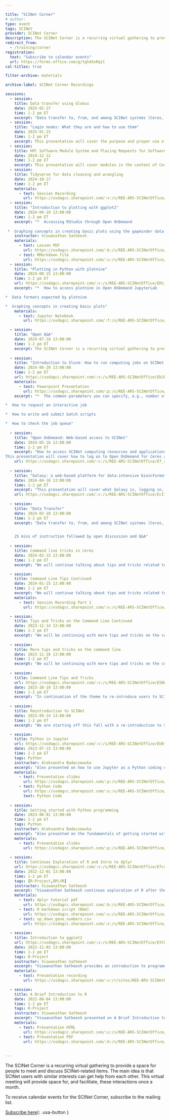 ```yaml
---

title: "SCINet Corner"
# author: 
type: event
tags: SCINet
provider: SCINet Corner
description: The SCINet Corner is a recurring virtual gathering to provide a space for people to meet and discuss SCINet-related items.
redirect_from: 
  - /training/corner
registration:
  text: "Subscribe to calendar events"
  url: https://forms.office.com/g/tgh4SxRqit
cal-titles: true

filter-archive: materials

archive-label: SCINet Corner Recordings

sessions:
  - session:
    title: Data transfer using Globus
    date: 2025-02-27
    time: 1-2 pm ET
    excerpt: "Data transfer to, from, and among SCINet systems (Ceres, Atlas, and Juno) using Globus"
  - session:
    title: "Login nodes: What they are and how to use them"
    date: 2025-01-23
    time: 1-2 pm ET
    excerpt: This presentation will cover the purpose and proper use of login nodes.
  - session:
    title: HPC Software Module System and Placing Requests for Software
    date: 2024-12-12
    time: 1-2 pm ET
    excerpt: This presentation will cover modules in the context of Ceres and Atlas, how to call and use them, examples of frequently used modules, and what to do if your software isn't available.
  - session:
    title: Tidyverse for data cleaning and wrangling
    date: 2024-10-17
    time: 1-2 pm ET
    materials:
      - text: Session Recording
        url: https://usdagcc.sharepoint.com/:v:/s/REE-ARS-SCINetOffice/EQ1SQRyluzdDon-gQBzTRu0BoEXwAjmXE5CRw-IhAO0j7g?e=XDuiHi
  - session: 
    title: "Introduction to plotting with ggplot2"
    date: 2024-09-19 13:00:00
    time: 1-2 pm ET
    excerpt: "*  Accessing RStudio through Open OnDemand  
    
 *  Graphing concepts in creating basic plots using the gapminder data set"
    instructor: Viswanathan Satheesh
    materials:
      - text: Lesson PDF
        url: https://usdagcc.sharepoint.com/:b:/s/REE-ARS-SCINetOffice/ES1q8RqqLmxIu_wktAG8IGoBnMNJustbFkx2i-C7wNqnYw?e=1eXqKe
      - text: RMarkdown file
        url: https://usdagcc.sharepoint.com/:u:/s/REE-ARS-SCINetOffice/EVsiIPN2eQVMsk7zfhC0bz4B7idym0WYZPQeVD72lK7U0g?e=rDvDGl
  - session: 
    title: "Plotting in Python with plotnine"
    date: 2024-08-15 13:00:00
    time: 1-2 pm ET
    url: https://usdagcc.sharepoint.com/:v:/s/REE-ARS-SCINetOffice/ERsjhGT5z6pAjSQOiOX0KwYBelwR2ErBkkuIw36cI09MNA?e=1WP0c4
    excerpt: "*  How to access plotnine in Open OnDemand JupyterLab  

*  Data formats expected by plotnine  

*  Graphing concepts in creating basic plots"
    materials:
      - text: Jupyter Notebook
        url: https://usdagcc.sharepoint.com/:f:/s/REE-ARS-SCINetOffice/EtkA5SYcpU5Et0nAa5J4UZwBcC-3pc7Cyg4WL-WMkvIuOQ?e=5Hczi4

  - session:
    title: "Open Q&A"
    date: 2024-07-18 13:00:00
    time: 1-2 pm ET
    excerpt: The SCINet Corner is a recurring virtual gathering to provide a space for people to meet and discuss SCINet-related items.
    
  - session:
    title: "Introduction to Slurm: How to run computing jobs on SCINet clusters"
    date: 2024-06-20 13:00:00
    time: 1-2 pm ET
    url: https://usdagcc.sharepoint.com/:v:/s/REE-ARS-SCINetOffice/EbJQpK8yZZJGsCHQC3_He2cBduyALYrqBmxFU_55Ysmvtw?e=1WP0c4
    materials:
      - text: Powerpoint Presentation
        url: https://usdagcc.sharepoint.com/:p:/s/REE-ARS-SCINetOffice/EdTFE56Y6RRHrxQ5Lz7_p1EBdSK7DvbmFCHiwamrZQTCwQ?e=Ol6W7g
    excerpt: "*  The common parameters you can specify, e.g., number of cores and wall time limit.  

*  How to request an interactive job  

*  How to write and submit batch scripts  

*  How to check the job queue"
    
  - session:
    title: "Open OnDemand: Web-based access to SCINet"
    date: 2024-05-16 13:00:00
    time: 1-2 pm ET
    excerpt: "How to access SCINet computing resources and applications through your browser.  
This presentation will cover how to log on to Open OnDemand for Ceres and Atlas, followed by an overview of popular applications available on Open OnDemand."
    url: https://usdagcc.sharepoint.com/:v:/s/REE-ARS-SCINetOffice/Ef_4aCtZhmRJrozKrgFLOjMBkaG2iC8GTFJgckNZ64KWKg?e=uCFbwg
    
  - session:
    title: "Galaxy: a web-based platform for data-intensive bioinformatics analyses"
    date: 2024-04-18 13:00:00
    time: 1-2 pm ET
    excerpt: "This presentation will cover what Galaxy is, logging in, uploading data, and examples of data analysis on Galaxy"
    url: https://usdagcc.sharepoint.com/:v:/s/REE-ARS-SCINetOffice/EcI7YNtp25FKiP-pLR07uygBw_OcT1jSCHc729WCGelsXA?e=1ZYYS7
    
  - session:
    title: "Data Transfer"
    date: 2024-03-28 13:00:00
    time: 1-2 pm ET
    excerpt: "Data transfer to, from, and among SCINet systems (Ceres, Atlas, and Juno) using Globus or scp.  


    25 mins of instruction followed by open discussion and Q&A"
    
  - session: 
    title: Command line tricks in Ceres
    date: 2024-02-15 13:00:00
    time: 1-2 pm ET
    excerpt: "We will continue talking about tips and tricks related to Ceres command line techniques."

  - session:
    title: Command Line Tips Continued
    date: 2024-01-25 13:00:00
    time: 1-2 pm ET
    excerpt: "We will continue talking about tips and tricks related to Ceres command line techniques."
    materials:
      - text: Session Recording Part 1
        url: https://usdagcc.sharepoint.com/:v:/s/REE-ARS-SCINetOffice/ESOunWF4mGxPoPGtTtECyJkBOlR6sSRxsK__oJKrIPjD5g

  - session:
    title: Tips and Tricks on the Command Line Continued
    date: 2023-12-14 13:00:00
    time: 1-2 pm ET
    excerpt: "We will be continuing with more tips and tricks on the command line."
    
  - session:
    title: More tips and tricks on the command line
    date: 2023-11-16 13:00:00
    time: 1-2 pm ET
    excerpt: "We will be continuing with more tips and tricks on the command line."
    
  - session:
    title: Command Line Tips and Tricks
    url: https://usdagcc.sharepoint.com/:v:/s/REE-ARS-SCINetOffice/ESOWnrVV_oJPpZzAtsRpeWEBlllKAcnpZYyEg6WO_r6U9g
    date: 2023-10-19 13:00:00
    time: 1-2 pm ET
    excerpt: "In continuation of the theme to re-introduce users to SCINet, we will be covering some tips and tricks on the command line that help you do certain routine jobs faster."
    
  - session:
    title: Reintroduction to SCINet
    date: 2023-09-14 13:00:00
    time: 1-2 pm ET
    excerpt: "We are starting off this fall with a re-introduction to SCINet"

  - session: 
    title: Python in Jupyter
    url: https://usdagcc.sharepoint.com/:v:/s/REE-ARS-SCINetOffice/EU0jhlzkZTFAtaH4mQErXBcBbok1CyYZkCmWfG9Z1Mls4A?e=EE5NXV
    date: 2023-07-13 13:00:00
    time: 1-2 pm ET
    tags: Python
    instructor: Aleksandra Badaczewska
    excerpt: "Alex presented on how to use Jupyter as a Python coding environment"
    materials:
      - text: Presentation slides
        url: https://usdagcc.sharepoint.com/:p:/s/REE-ARS-SCINetOffice/EYwU4iMJJpNMh1J9lm39JTYBMHd5ILBdG9CoAAHMczCNHg
      - text: Python Code
        url: https://usdagcc.sharepoint.com/:u:/s/REE-ARS-SCINetOffice/EZTSyZe2Hb1JgVijnac6n-QBCstJucpZVChqPlJzT7GI4A
        text: Python Code
        
  - session: 
    title: Getting started with Python programming
    date: 2023-06-01 13:00:00
    time: 1-2 pm ET
    tags: Python
    instructor: Aleksandra Badaczewska
    excerpt: "Alex presented on the fundamentals of getting started with Python programming."
    materials:
      - text: Presentation slides
        url: https://usdagcc.sharepoint.com/:p:/s/REE-ARS-SCINetOffice/EUzrAkQ_GbZGltbsRkdF8GABGxYSc_3maC18Uf01YKbj8Q
      
  - session: 
    title: Continues Exploration of R and Intro to dplyr
    url: https://usdagcc.sharepoint.com/:v:/s/REE-ARS-SCINetOffice/Efccvnjx5ilPhokEl1kp-ggBnIrYRYkDpWKEykBF09hDqA?e=usBHyT #main link to video
    date: 2022-12-01 13:00:00
    time: 1-2 pm ET
    tags: [R-Project,DPLYR]
    instructor: Viswanathan Satheesh
    excerpt: "Viswanathan Satheesh continues exploration of R after the previous SCINet Corner (November 3, 2022) and provides an introduction to dplyr."
    materials:
      - text: dplyr tutorial pdf
        url: https://usdagcc.sharepoint.com/:b:/s/REE-ARS-SCINetOffice/EcPtk_SbA7xKjlsIzxecfbsB5AvetG3y3sW0NiYGhtfVzA
      - text: R markdown script (Rmd)
        url: https://usdagcc.sharepoint.com/:u:/s/REE-ARS-SCINetOffice/ETk0Y29bbbdHgr-aLRDKNugB6xW8CGraRtjgHlCoiCmkrg
      - text: up_down_gene_numbers.csv
        url: https://usdagcc.sharepoint.com/:x:/s/REE-ARS-SCINetOffice/EWhrKWRETdNMoQRt-4iIqlsBjJMvM-DYDCLIgoZkIuR34A
  
  - session: 
    title: Introduction to ggplot2
    url: https://usdagcc.sharepoint.com/:v:/s/REE-ARS-SCINetOffice/EYCClS7yTUBNm2mAyYKOsJEBS6zM7Xrbeq8W-VR_AgSydg?e=r1Ge2V
    date: 2022-11-03 13:00:00
    time: 1-2 pm ET
    tags: R-Project
    instructor: Viswanathan Satheesh
    excerpt: "Viswanathan Satheesh provides an introduction to programming in R with emphasis on ggplot2."
    materials:
      - text: Presentation recording
        url: https://usdagcc.sharepoint.com/:v:/r/sites/REE-ARS-SCINetOffice/Shared%20Documents/public/SCINet%20Corner/2022-11-03/SCINet%20Corner,%20November%202022%20-%20Introduction%20to%20ggplot2.mp4?csf=1&web=1&e=rr3rur&nav=eyJyZWZlcnJhbEluZm8iOnsicmVmZXJyYWxBcHAiOiJTdHJlYW1XZWJBcHAiLCJyZWZlcnJhbFZpZXciOiJTaGFyZURpYWxvZy1MaW5rIiwicmVmZXJyYWxBcHBQbGF0Zm9ybSI6IldlYiIsInJlZmVycmFsTW9kZSI6InZpZXcifX0%3D

  - session: 
    title: A Brief Introduction to R
    date: 2022-08-04 13:00:00
    time: 1-2 pm ET
    tags: R-Project
    instructor: Viswanathan Satheesh
    excerpt: "Viswanathan Satheesh presented on A Brief Introduction to R."
    materials: 
      - text: Presentation HTML
        url: https://usdagcc.sharepoint.com/:u:/s/REE-ARS-SCINetOffice/EUbch4aS7UpIr3f6utCfo1UBU3Qe-PsV-EpiEGlmkNWQtA
      - text: Presentation PDF
        url: https://usdagcc.sharepoint.com/:b:/s/REE-ARS-SCINetOffice/EYUE5kuPOFZDgePLbFfvxK8BGYv38qjk_dfpIIjZCxTOAg
        
  
---
```


The SCINet Corner is a recurring virtual gathering to provide a space for people to meet and discuss SCINet-related items.<!--excerpt--> The main idea is that SCINet users with similar interests can get help from each other. This virtual meeting will provide space for, and facilitate, these interactions once a month.

To receive calendar events for the SCINet Corner, subscribe to the mailing list.  

[Subscribe here](https://forms.office.com/g/tgh4SxRqit){: .usa-button }
